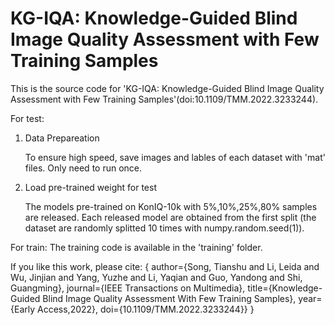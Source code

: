# KG-IQA: Knowledge-Guided Blind Image Quality Assessment with Few Training Samples
This is the source code for 'KG-IQA: Knowledge-Guided Blind Image Quality Assessment with Few Training Samples'(doi:10.1109/TMM.2022.3233244).

For test:
1. Data Prepareation

   To ensure high speed, save images and lables of each dataset with 'mat' files. Only need to run once.
   
2. Load pre-trained weight for test

   The models pre-trained on KonIQ-10k with 5%,10%,25%,80% samples are released. Each released model are obtained from the first split (the dataset are randomly splitted 10 times with numpy.random.seed(1)).

For train:
  The training code is available in the 'training' folder.


If you like this work, please cite:
{
  author={Song, Tianshu and Li, Leida and Wu, Jinjian and Yang, Yuzhe and Li, Yaqian and Guo, Yandong and Shi, Guangming},
  journal={IEEE Transactions on Multimedia}, 
  title={Knowledge-Guided Blind Image Quality Assessment With Few Training Samples}, 
  year={Early Access,2022},
  doi={10.1109/TMM.2022.3233244}}
}

